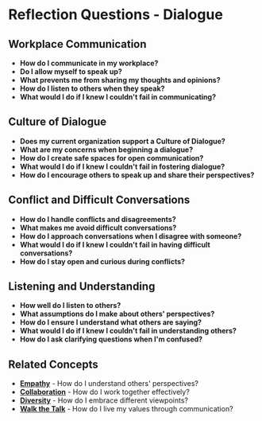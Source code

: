 # Reflection Questions - Dialogue

## Workplace Communication
- **How do I communicate in my workplace?**
- **Do I allow myself to speak up?**
- **What prevents me from sharing my thoughts and opinions?**
- **How do I listen to others when they speak?**
- **What would I do if I knew I couldn't fail in communicating?**

## Culture of Dialogue
- **Does my current organization support a Culture of Dialogue?**
- **What are my concerns when beginning a dialogue?**
- **How do I create safe spaces for open communication?**
- **What would I do if I knew I couldn't fail in fostering dialogue?**
- **How do I encourage others to speak up and share their perspectives?**

## Conflict and Difficult Conversations
- **How do I handle conflicts and disagreements?**
- **What makes me avoid difficult conversations?**
- **How do I approach conversations when I disagree with someone?**
- **What would I do if I knew I couldn't fail in having difficult conversations?**
- **How do I stay open and curious during conflicts?**

## Listening and Understanding
- **How well do I listen to others?**
- **What assumptions do I make about others' perspectives?**
- **How do I ensure I understand what others are saying?**
- **What would I do if I knew I couldn't fail in understanding others?**
- **How do I ask clarifying questions when I'm confused?**

## Related Concepts
- **[Empathy](../empathy/README.md)** - How do I understand others' perspectives?
- **[Collaboration](../collaboration/README.md)** - How do I work together effectively?
- **[Diversity](../diversity/README.md)** - How do I embrace different viewpoints?
- **[Walk the Talk](../walk-the-talk/README.md)** - How do I live my values through communication?
